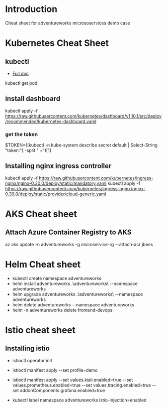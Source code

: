 # Introduction 
Cheat sheet for adventureworks micrososervices demo case

# Kubernetes Cheat Sheet

## kubectl
- [Full doc](https://kubernetes.io/docs/reference/kubectl/overview/)

kubectl get pod

## install dashboard
kubectl apply -f https://raw.githubusercontent.com/kubernetes/dashboard/v1.10.1/src/deploy/recommended/kubernetes-dashboard.yaml

### get the token 
$TOKEN=((kubectl -n kube-system describe secret default | Select-String "token:") -split " +")[1]

## Installing nginx ingress controller
kubectl apply -f https://raw.githubusercontent.com/kubernetes/ingress-nginx/nginx-0.30.0/deploy/static/mandatory.yaml
kubectl apply -f https://raw.githubusercontent.com/kubernetes/ingress-nginx/nginx-0.30.0/deploy/static/provider/cloud-generic.yaml

# AKS Cheat sheet
## Attach Azure Container Registry to AKS

az aks update -n adventureworks -g microservice-rg --attach-acr jbens

# Helm Cheat sheet
- kubectl create namespace adventureworks
- helm install adventureworks .\adventureworks\  --namespace adventureworks
- helm upgrade adventureworks .\adventureworks\  --namespace adventureworks
- helm delete adventureworks --namespace adventureworks
- helm -n adventureworks delete frontend-devops

# Istio cheat sheet
## Installing istio
- istioctl operator init
- istioctl manifest apply --set profile=demo
- istioctl manifest apply --set values.kiali.enabled=true  --set values.prometheus.enabled=true --set values.tracing.enabled=true --set addonComponents.grafana.enabled=true



- kubectl label namespace adventureworks istio-injection=enabled